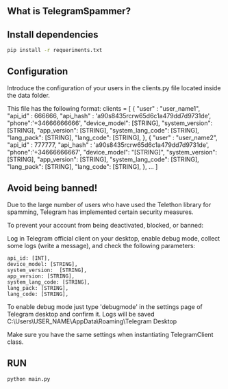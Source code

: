 ## What is TelegramSpammer?


## Install dependencies

```bash
pip install -r requeriments.txt
```

## Configuration

Introduce the configuration of your users in the clients.py file located inside the data folder.

This file has the following format:
clients = [
    {
        "user" : "user_name1",
        "api_id" : 666666,
        "api_hash" : 'a90s8435rcrw65d6c1a479dd7d9731de',
        "phone":'+34666666666',
        "device_model": [STRING],
        "system_version":  [STRING],
        "app_version": [STRING],
        "system_lang_code": [STRING],
        "lang_pack": [STRING],
        "lang_code": [STRING],
    },
    {
        "user" : "user_name2",
        "api_id" : 777777,
        "api_hash" : 'a90s8435rcrw65d6c1a479dd7d9731de',
        "phone":'+34666666667',
        "device_model": "[STRING]",
        "system_version":  [STRING],
        "app_version": [STRING],
        "system_lang_code": [STRING],
        "lang_pack": [STRING],
        "lang_code": [STRING],
    },
    ...
]

## Avoid being banned!
Due to the large number of users who have used the Telethon library for spamming, Telegram has implemented certain security measures.

To prevent your account from being deactivated, blocked, or banned:

Log in Telegram official client on your desktop, enable debug mode, collect some logs (write a message), and check the following parameters:

    api_id: [INT],
    device_model: [STRING],
    system_version:  [STRING],
    app_version: [STRING],
    system_lang_code: [STRING],
    lang_pack: [STRING],
    lang_code: [STRING],

To enable debug mode just type 'debugmode' in the settings page of Telegram desktop and confirm it.
Logs will be saved C:\Users\USER_NAME\AppData\Roaming\Telegram Desktop

Make sure you have the same settings when instantiating TelegramClient class.

## RUN

```bash
python main.py
```